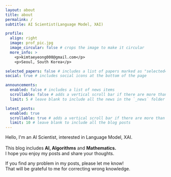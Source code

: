 ```yaml
---
layout: about
title: about
permalink: /
subtitle: AI Scientist(Language Model, XAI)

profile:
  align: right
  image: prof_pic.jpg
  image_circular: false # crops the image to make it circular
  more_info: >
    <p>kimtaeyeong000@gmail.com</p>
    <p>Seoul, South Korea</p>

selected_papers: false # includes a list of papers marked as "selected={true}"
social: true # includes social icons at the bottom of the page

announcements:
  enabled: false # includes a list of news items
  scrollable: false # adds a vertical scroll bar if there are more than 3 news items
  limit: 5 # leave blank to include all the news in the `_news` folder

latest_posts:
  enabled: true
  scrollable: true # adds a vertical scroll bar if there are more than 3 new posts items
  limit: 10 # leave blank to include all the blog posts
---
```


Hello, I'm an AI Scientist, interested in Language Model, XAI.<br/><br/>
This blog includes **AI, Algorithms** and **Mathematics.**<br/>
I hope you enjoy my posts and share your thoughts.<br/>

If you find any problem in my posts, please let me know!<br/>
That will be grateful to me for correcting wrong knowledge.
